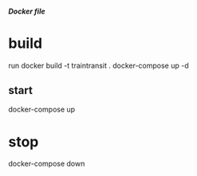 
##### Docker file


# build
run docker build -t traintransit .
docker-compose up -d

## start 
docker-compose up

# stop 
docker-compose down






